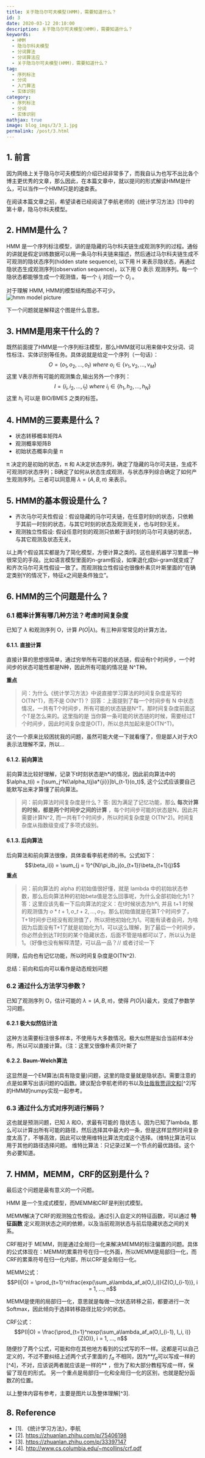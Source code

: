 ```yaml
---
title: 关于隐马尔可夫模型(HMM)，需要知道什么？
id: 3
date: 2020-03-12 20:10:00
description: 关于隐马尔可夫模型(HMM)，需要知道什么？
keywords:
  - HMM
  - 隐马尔科夫模型
  - 分词算法
  - 分词算法应
  - 关于隐马尔可夫模型(HMM)，需要知道什么？
tag:
  - 序列标注
  - 分词
  - 入门算法
  - 实体识别
category:
  - 序列标注
  - 分词
  - 实体识别
mathjax: true
image: blog_imgs/3/3_1.jpg
permalink: /post/3.html
---
```


## 1. 前言

因为网络上关于隐马尔可夫模型的介绍已经非常多了，而我自认为也写不出比各个博主更优秀的文章，那么因此，在本篇文章中，就以提问的形式解读HMM是什么，可以当作一个HMM只是的速查表。

在阅读本篇文章之前，希望读者已经阅读了李航老师的《统计学习方法》[1]中的第十章，隐马尔科夫模型。

## 2. HMM是什么？

HMM 是一个序列标注模型，讲的是隐藏的马尔科夫链生成观测序列的过程。通俗的讲就是假定训练数据可以用一条马尔科夫链来描述，然后通过马尔科夫链生成不可观测的隐状态序列(hidden state sequence), 以下用 H 来表示隐状态，再通过隐状态生成观测序列(observation sequence)，以下用 O 表示 观测序列。每一个隐状态都能够生成一个观测值，每一个 $i_i$ 对应一个 $O_i$ 。

对于理解 HMM, HMM的模型结构图必不可少。<br/>
![hmm model picture](/blog_imgs/3/3_1.jpg)

下一个问题就是解释这个图是什么意思。

## 3. HMM是用来干什么的？

既然前面提了HMM是一个序列标注模型，那么HMM就可以用来做中文分词、词性标注、实体识别等任务。具体说就是给定一个序列（一句话）：
$$O = (o_1, o_2, ..., o_t) \ where \ o_i \in \{v_1, v_2, ..., v_M\}$$
这里 V表示所有可能的观测集合,输出另外一个序列：
$$I = (i_i, i_2, ..., i_t)\ where\ i_i \in \{h_1, h_2, ..., h_N\}$$
这里 $h_i$ 可以是 BIO/BMES 之类的标签。

## 4. HMM的三要素是什么？

- 状态转移概率矩阵A
- 观测概率矩阵B
- 初始状态概率向量 π

π 决定的是初始的状态，π 和 A决定状态序列，确定了隐藏的马尔可夫链，生成不可观测的状态序列；B确定了如何从状态生成观测，与状态序列综合确定了如何产生观测序列。三者可以同意用 $\lambda = (A, B, \pi )$ 来表示。

## 5. HMM的基本假设是什么？

- 齐次马尔可夫性假设：假设隐藏的马尔可夫链，在任意时刻t的状态，只依赖于其前一时刻的状态，与其它时刻的状态及观测无关，也与时刻t无关。
- 观测独立性假设: 假设任意时刻的观测只依赖于该时刻的马尔可夫链的状态，与其它观测及状态无关。

以上两个假设其实都是为了简化模型，方便计算之类的。这也是机器学习里面一种很常见的手段。比如语言模型里面的n-gram假设，如果退化成bi-gram就变成了和齐次马尔可夫性假设一致了。而观测独立性假设也很像朴素贝叶斯里面的“在确定类别Y的情况下，特征x之间是条件独立”。

## 6. HMM的三个问题是什么？

### 6.1 概率计算有哪几种方法？考虑时间复杂度

已知了 $\lambda$ 和观测序列 O，计算 $P(O|\lambda)$。有三种非常常见的计算方法，

#### 6.1.1. 直接计算

直接计算的思想很简单，通过穷举所有可能的状态链，假设有t个时间步，一个时间步的状态可能性都是N种，因此所有可能的情况是 N^T种。

**重点**

> 问：为什么《统计学习方法》中说直接学习算法的时间复杂度是写的 O(TN^T)，而不是 O(N^T)？
> 回答：上面提到了每一个时间步有 N 中状态情况，一共有T个时间步，所有可能的状态链是N^T。那时间复杂度前面这个T是怎么来的。这里指的是 当你算一条可能的状态链的时候，需要经过T个时间步，因此时间复杂度是O(T)，所以总共加起来是O(TN^T)。

这个一个原来比较困扰我的问题，虽然可能大佬一下就看懂了，但是鄙人对于大O表示法理解不深，所以...

#### 6.1.2. 前向算法

前向算法比较好理解，记录下t时刻状态是h*i的情况，因此前向算法中的$\alpha_t(i) = [\sum_j^N{\alpha_t(j)a*{ji}}]b\_{t-1}(o_t)$, 这个公式应该要自己能默写出来才算懂了前向算法。

> 问：前向算法时间复杂度是什么？
> 答: 因为满足了记忆功能，那么 **每次计算的时候，都是两个时间步之间的计算** ，每个时间步可能的状态是N，因此共需要计算N^2, 而一共有T个时间步，所以时间复杂度是 O(TN^2)。时间复杂度从指数级变成了多项式级别。

#### 6.1.3. 后向算法

后向算法和前向算法很像，具体查看李航老师的书。公式如下：
$$\beta_i(i) = \sum_{j = 1}^{N}\pi_ib_j(o_{t+1})\beta_{t+1}(j)$$
**重点**

> 问：前向算法的 alpha 的初始值很好懂，就是 lambda 中的初始状态参数，那么后向算法种的初始beta值是怎么回事呢，为什么全部初始化为1？
> 答：这里应该先看一下后向算法的定义：在t时候状态为h*i, 并且 t+1 时候的观测值为
> $o*{t+1},o\_{t+2},...,o_T$。那么初始值就是在第T个时间步了，T+1时间步已经没有观测值了，所以把他初始化为1。可能有读者会问，为啥因为后面没有T+1了就是初始化为1，可以这么理解，到了最后一个时间步，你必然会到达T时刻的某个隐藏状态，后面不管是啥都可以了，所以认为是1。（好像也没有解释清楚，可以品一品？// 或者讨论一下

同理，后向也有记忆功能，所以时间复杂度是O(TN^2).

总结：前向和后向可以看作是动态规划问题

### 6.2 通过什么方法学习参数？

已知了观测序列 O，估计可能的 $\lambda = (A, B, \pi)$，使得 $P(O|\lambda )$最大，变成了参数学习问题。

#### 6.2.1 极大似然估计法

这种方法需要标注很多样本，不使用与大多数情况。极大似然是拟合当前样本分布，所以可以直接计算。（注：这里又很像朴素贝叶斯了

#### 6.2.2. Baum-Welch算法

这显然是一个EM算法(具有隐变量)问题，这里的隐变量就是隐状态I。需要注意的点是如果写出该问题的Q函数。建议配合李航老师的书以及[壮哉我贾诩文和](https://www.zhihu.com/people/di-san-zhi-jie)[^2]写的HMM的numpy实现一起参考。

### 6.3 通过什么方式对序列进行解码？

这也就是预测问题，已知 $\lambda$ 和O，求最有可能的 隐状态 I。因为已知了lambda, 那么可以计算出所有可能的路径，然后选择其中最大的一条，但是这样显然时间复杂度太高了，不够高效，因此可以使用维特比算法完成这个选择。（维特比算法可以用于其他的路径选择问题。
维特比算法：只记录过某一个节点的最优路径。这个务必要知道。

## 7. HMM，MEMM，CRF的区别是什么？

最后这个问题是最有意义的一个问题。

HMM 是一个生成式模型，而MEMM和CRF是判别式模型。

MEMM解决了CRF的观测独立性假设。通过引入自定义的特征函数，可以通过 **特征函数** 定义观测状态之间的依赖，以及当前观测状态与前后隐藏状态之间的关系。

CRF相对于 MEMM，则是通过全局归一化来解决MEMM的标注偏置的问题。具体的公式体现在：MEMM的累乘符号在归一化外面，所以MEMM是局部归一化，而CRF的累乘符号在归一化内部，所以CRF是全局归一化。

MEMM公式：
$$P(I|O) = \prod_{t=1}^n\frac{exp(\sum_a\lambda_af_a(O,I_i)}{Z(O,I_{i-1})}, i = 1, ..., n$$

MEMM是使用的局部归一化，意思就是每做一次状态转移之前，都要进行一次 Softmax，因此倾向于选择转移路径比较少的状态。

CRF公式：
$$P(I|O) = \frac{\prod_{t=1}^nexp(\sum_a\lambda_af_a(O,I_{i-1}, I_i, i)}{Z(O)}, i = 1, ..., n$$
随便抄了两个公式，可能和你在其他地方看到的公式写的不一样。这都是可以自己定义的，不过不要纠结上述两个式子里面的 $f_a$ 不相同，因为**$f_a$可以写成一样的[^4]，不对，应该说两者就应该是一样的** ，但为了和大部分教程写成一样，保留了现在的形式。
另一个重点是局部归一化和全局归一化的区别，也就是配分函数Z的位置。

以上整体内容有参考，主要是图片以及整体理解[^3].

## 8. Reference

- \[1]. 《统计学习方法》，李航
- \[2]. <https://zhuanlan.zhihu.com/p/75406198>
- \[3]. <https://zhuanlan.zhihu.com/p/33397147>
- \[4]. <http://www.cs.columbia.edu/~mcollins/crf.pdf>
